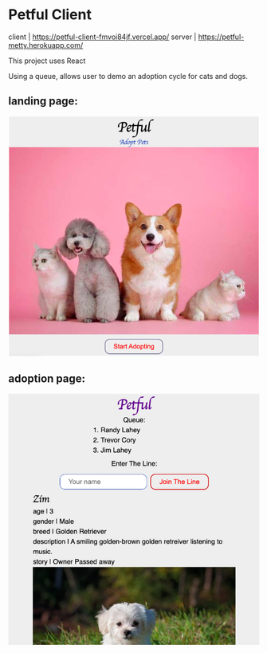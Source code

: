 # Petful Client

client | https://petful-client-fmvoi84jf.vercel.app/
server | https://petful-metty.herokuapp.com/

This project uses React

Using a queue, allows user to demo an adoption cycle for cats and dogs.

## landing page:
![Landing Page](./src/images/github/landing.png)

## adoption page:
![Adoption Page](./src/images/github/adopt.png)

